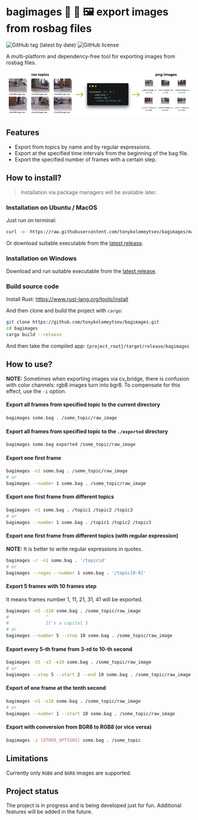 #  bagimages 🤖 👜 🖼️ export images from rosbag files

![GitHub tag (latest by date)](https://img.shields.io/github/v/tag/tonykolomeytsev/bagimages?label=version) 
![GitHub license](https://img.shields.io/github/license/tonykolomeytsev/bagimages)

A multi-platform and dependency-free tool for exporting images from rosbag files.

<img src="images/gh-logo.png"/><br/>

## Features

- Export from topics by name and by regular expressions.
- Export at the specified time intervals from the beginning of the bag file.
- Export the specified number of frames with a certain step.

## How to install?

> Installation via package managers will be available later.

### Installation on Ubuntu / MacOS

Just run on terminal:

```bash
curl -o- https://raw.githubusercontent.com/tonykolomeytsev/bagimages/master/install.sh | bash
```

Or download suitable executable from the [latest release](https://github.com/tonykolomeytsev/bagimages/releases/latest).

### Installation on Windows

Download and run suitable executable from the [latest release](https://github.com/tonykolomeytsev/bagimages/releases/latest).

### Build source code

Install Rust: https://www.rust-lang.org/tools/install

And then clone and build the project with `cargo`:

```bash
git clone https://github.com/tonykolomeytsev/bagimages.git
cd bagimages
cargo build --release
```

And then take the compiled app: `{project_root}/target/release/bagimages`

## How to use?

**NOTE:** Sometimes when exporting images via cv_bridge, there is confusion with color channels: rgb8 images turn into bgr8. To compensate for this effect, use the `-i` option. 

#### Export all frames from specified topic to the current directory

```bash
bagimages some.bag . /some_topic/raw_image
```

#### Export all frames from specified topic to the `./exported` directory

```bash
bagimages some.bag exported /some_topic/raw_image
```

#### Export one first frame

```bash
bagimages -n1 some.bag . /some_topic/raw_image
# or
bagimages --number 1 some.bag . /some_topic/raw_image
```

#### Export one first frame from different topics

```bash
bagimages -n1 some.bag . /topic1 /topic2 /topic3
# or
bagimages --number 1 some.bag . /topic1 /topic2 /topic3
```

#### Export one first frame from different topics (with regular expression)

**NOTE:** It is better to write regular expressions in quotes.

```bash
bagimages -r -n1 some.bag . '/topic\d'
# or
bagimages --regex --number 1 some.bag . '/topic[0-9]'
```

#### Export 5 frames with 10 frames step

It means frames number 1, 11, 21, 31, 41 will be exported.

```bash
bagimages -n5 -S10 some.bag . /some_topic/raw_image
#              ^
#              It's a capital S
# or
bagimages --number 5 --step 10 some.bag . /some_topic/raw_image
```

#### Export every 5-th frame from 3-rd to 10-th second

```bash
bagimages -S5 -s3 -e10 some.bag . /some_topic/raw_image
# or
bagimages --step 5 --start 2 --end 10 some.bag . /some_topic/raw_image
```

#### Export of one frame at the tenth second

```bash
bagimages -n1 -s10 some.bag . /some_topic/raw_image
# or
bagimages --number 1 --start 10 some.bag . /some_topic/raw_image
```

#### Export with conversion from BGR8 to RGB8 (or vice versa)

```bash
bagimages -i [OTHER_OPTIONS] some.bag . /some_topic
```

## Limitations

Currently only `RGB8` and `BGR8` images are supported.

## Project status

The project is in progress and is being developed just for fun. Additional features will be added in the future.
